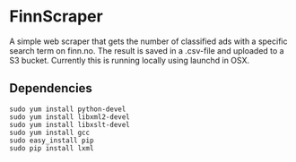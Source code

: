 # FinnScraper
A simple web scraper that gets the number of classified ads with a specific search term on finn.no. The result is saved in a .csv-file and uploaded to a S3 bucket. Currently this is running locally using launchd in OSX.

## Dependencies
```
sudo yum install python-devel
sudo yum install libxml2-devel
sudo yum install libxslt-devel  
sudo yum install gcc        
sudo easy_install pip
sudo pip install lxml
```